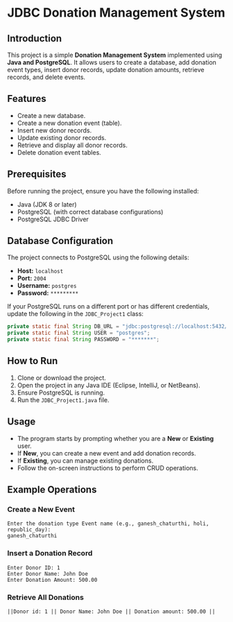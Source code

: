 # JDBC Donation Management System

## Introduction
This project is a simple **Donation Management System** implemented using **Java and PostgreSQL**. It allows users to create a database, add donation event types, insert donor records, update donation amounts, retrieve records, and delete events.

## Features
- Create a new database.
- Create a new donation event (table).
- Insert new donor records.
- Update existing donor records.
- Retrieve and display all donor records.
- Delete donation event tables.

## Prerequisites
Before running the project, ensure you have the following installed:
- Java (JDK 8 or later)
- PostgreSQL (with correct database configurations)
- PostgreSQL JDBC Driver

## Database Configuration
The project connects to PostgreSQL using the following details:
- **Host:** `localhost`
- **Port:** `2004`
- **Username:** `postgres`
- **Password:** `*********`

If your PostgreSQL runs on a different port or has different credentials, update the following in the `JDBC_Project1` class:
```java
private static final String DB_URL = "jdbc:postgresql://localhost:5432/";
private static final String USER = "postgres";
private static final String PASSWORD = "*******";
```

## How to Run
1. Clone or download the project.
2. Open the project in any Java IDE (Eclipse, IntelliJ, or NetBeans).
3. Ensure PostgreSQL is running.
4. Run the `JDBC_Project1.java` file.

## Usage
- The program starts by prompting whether you are a **New** or **Existing** user.
- If **New**, you can create a new event and add donation records.
- If **Existing**, you can manage existing donations.
- Follow the on-screen instructions to perform CRUD operations.

## Example Operations
### Create a New Event
```
Enter the donation type Event name (e.g., ganesh_chaturthi, holi, republic_day):
ganesh_chaturthi
```
### Insert a Donation Record
```
Enter Donor ID: 1
Enter Donor Name: John Doe
Enter Donation Amount: 500.00
```
### Retrieve All Donations
```
||Donor id: 1 || Donor Name: John Doe || Donation amount: 500.00 ||
```



